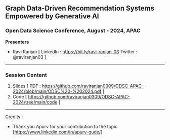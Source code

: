 ## Graph Data-Driven Recommendation Systems Empowered by Generative AI

### Open Data Science Conference,  August - 2024,  APAC

**Presenters**
- Ravi Ranjan [ LinkedIn : https://bit.ly/ravi-ranjan-03  Twitter : @raviranjan03  ]

--- 

### Session Content

1. Slides [ PDF : https://github.com/raviranjan0309/ODSC-APAC-2024/blob/main/ODSC%20-%202024.pdf ]
2. Code [ https://github.com/raviranjan0309/ODSC-APAC-2024/tree/main/code ]

--- 
Credits :

- Thank you Apurv for your contribution to the topic [https://www.linkedin.com/in/apurv-gude/]

